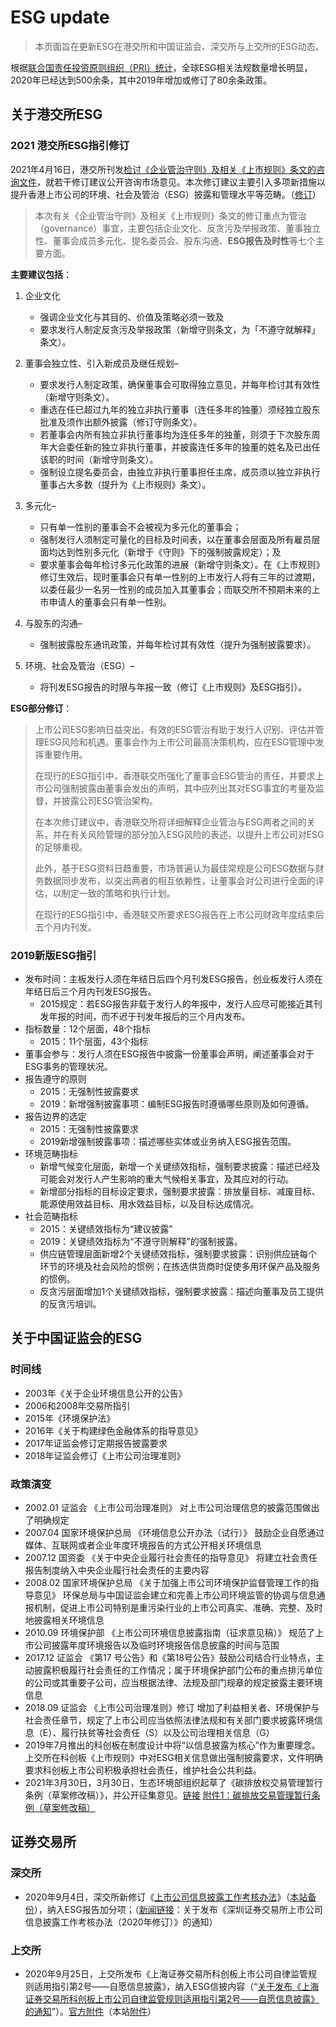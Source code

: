 # ESG update

> 本页面旨在更新ESG在港交所和中国证监会、深交所与上交所的ESG动态。

根据[联合国责任投资原则组织（PRI）统计](https://www.unpri.org/policy/regulation-database )，全球ESG相关法规数量增长明显，2020年已经达到500余条，其中2019年增加或修订了80余条政策。

## 关于港交所ESG

### 2021 港交所ESG指引修订

2021年4月16日，港交所刊发[检讨《企业管治守则》及相关《上市规则》条文的咨询文件](https://www.hkex.com.hk/News/Regulatory-Announcements/2021/2104162news?sc_lang=zh-HK)，就若干修订建议公开咨询市场意见。本次修订建议主要引入多项新措施以提升香港上市公司的环境、社会及管治（ESG）披露和管理水平等范畴。（[修订](https://sc.hkex.com.hk/TuniS/www.hkex.com.hk/News/Market-Consultations/2016-to-Present/April-2021-Review-of-CG-Code-and-LR?sc_lang=zh-cn)）

> 本次有关《企业管治守则》及相关《上市规则》条文的修订重点为管治（governance）事宜，主要包括企业文化、反贪污及举报政策、董事独立性、董事会成员多元化、提名委员会、股东沟通、**ESG报告及时性**等七个主要方面。

**主要建议包括**：

1. 企业文化
   - 强调企业文化与其目的、价值及策略必须一致及
   - 要求发行人制定反贪污及举报政策（新增守则条文，为「不遵守就解释」条文）。

2. 董事会独立性、引入新成员及继任规划–
   - 要求发行人制定政策，确保董事会可取得独立意见，并每年检讨其有效性（新增守则条文）。
   - 重选在任已超过九年的独立非执行董事（连任多年的独董）须经独立股东批准及须作出额外披露（修订守则条文）。
   - 若董事会内所有独立非执行董事均为连任多年的独董，则须于下次股东周年大会委任新的独立非执行董事，并披露连任多年的独董的姓名及已出任该职的时间（新增守则条文）。
   - 强制设立提名委员会，由独立非执行董事担任主席，成员须以独立非执行董事占大多数（提升为《上市规则》条文）。

3. 多元化–
   - 只有单一性别的董事会不会被视为多元化的董事会；
   - 强制发行人须制定可量化的目标及时间表，以在董事会层面及所有雇员层面均达到性别多元化（新增于《守则》下的强制披露规定）；及
   - 要求董事会每年检讨多元化政策的进展（新增守则条文）。在《上市规则》修订生效后，现时董事会只有单一性别的上市发行人将有三年的过渡期，以委任最少一名另一性别的成员加入其董事会；而联交所不预期未来的上市申请人的董事会只有单一性别。

4. 与股东的沟通–
   - 强制披露股东通讯政策，并每年检讨其有效性（提升为强制披露要求）。

5. 环境、社会及管治（ESG）–
   - 将刊发ESG报告的时限与年报一致（修订《上市规则》及ESG指引）。

**ESG部分修订**：

> 上市公司ESG影响日益突出，有效的ESG管治有助于发行人识别、评估并管理ESG风险和机遇。董事会作为上市公司最高决策机构，应在ESG管理中发挥重要作用。
>
> 在现行的ESG指引中，香港联交所强化了董事会ESG管治的责任，并要求上市公司强制披露由董事会发出的声明，其中应列出其对ESG事宜的考量及监督，并披露公司ESG管治架构。
>
> 在本次修订建议中，香港联交所将详细解释企业管治与ESG两者之间的关系，并在有关风险管理的部分加入ESG风险的表述，以提升上市公司对ESG的足够重视。
>
> 此外，基于ESG资料日趋重要，市场普遍认为最佳常规是公司ESG数据与财务数据同步发布，以突出两者的相互依赖性，让董事会对公司进行全面的评估，以制定一致的策略和执行计划。
>
> 在现行的ESG指引中，香港联交所要求ESG报告在上市公司财政年度结束后五个月内刊发。

### 2019新版ESG指引

- 发布时间：主板发行人须在年结日后四个月刊发ESG报告，创业板发行人须在年结日后三个月内刊发ESG报告。
  - 2015规定：若ESG报告非载于发行人的年报中，发行人应尽可能接近其刊发年报的时间，而不迟于刊发年报后的三个月内发布。
- 指标数量：12个层面，48个指标 
  - 2015：11个层面，43个指标 
- 董事会参与：发行人须在ESG报告中披露一份董事会声明，阐述董事会对于ESG事务的管理状况。
- 报告遵守的原则    
  - 2015：无强制性披露要求
  - 2019：新增强制披露事项：编制ESG报告时遵循哪些原则及如何遵循。 
- 报告边界的选定  
  - 2015：无强制性披露要求  
  - 2019新增强制披露事项：描述哪些实体或业务纳入ESG报告范围。
- 环境范畴指标 
  - 新增气候变化层面，新增一个关键绩效指标，强制要求披露：描述已经及可能会对发行人产生影响的重大气候相关事宜，及其应对的行动。
  - 新增部分指标的目标设定要求，强制要求披露：排放量目标、减废目标、能源使用效益目标、用水效益目标，以及目标达成情况。
- 社会范畴指标  
  - 2015：关键绩效指标为“建议披露”
  - 2019：关键绩效指标为“不遵守则解释”的强制披露。 
  - 供应链管理层面新增2个关键绩效指标，强制要求披露：识别供应链每个环节的环境及社会风险的惯例；在拣选供货商时促使多用环保产品及服务的惯例。
  - 反贪污层面增加1个关键绩效指标，强制要求披露：描述向董事及员工提供的反贪污培训。

## 关于中国证监会的ESG

### 时间线

- 2003年《关于企业环境信息公开的公告》
- 2006和2008年交易所指引
- 2015年《环境保护法》
- 2016年《关于构建绿色金融体系的指导意见》
- 2017年证监会修订定期报告披露要求
- 2018年证监会修订《上市公司治理准则》

### 政策演变

- 2002.01   证监会   《上市公司治理准则》   对上市公司治理信息的披露范围做出了明确规定  
- 2007.04   国家环境保护总局   《环境信息公开办法（试行）》 鼓励企业自愿通过媒体、互联网或者企业年度环境报告的方式公开相关环境信息
- 2007.12   国资委   《关于中央企业履行社会责任的指导意见》 将建立社会责任报告制度纳入中央企业履行社会责任的主要内容
- 2008.02   国家环境保护总局  《关于加强上市公司环境保护监督管理工作的指导意见》 环保总局与中国证监会建立和完善上市公司环境监管的协调与信息通报机制，促进上市公司特别是重污染行业的上市公司真实、准确、完整、及时地披露相关环境信息
- 2010.09   环境保护部   《上市公司环境信息披露指南（征求意见稿）》 规范了上市公司披露年度环境报告以及临时环境报告信息披露的时间与范围
- 2017.12   证监会   《第17 号公告》和《第18号公告》鼓励公司结合行业特点，主动披露积极履行社会责任的工作情况；属于环境保护部门公布的重点排污单位的公司或其重要子公司，应当根据法律、法规及部门规章的规定披露主要环境信息
- 2018.09   证监会   《上市公司治理准则》修订   增加了利益相关者、环境保护与社会责任章节，规定了上市公司应当依照法律法规和有关部门要求披露环境信息（E）、履行扶贫等社会责任（S）以及公司治理相关信息（G）
- 2019年7月推出的科创板在制度设计中将“以信息披露为核心”作为重要理念。上交所在科创板《上市规则》中对ESG相关信息做出强制披露要求，文件明确要求科创板上市公司积极承担社会责任，维护社会公共利益。
- 2021年3月30日，3月30日，生态环境部组织起草了《碳排放权交易管理暂行条例（草案修改稿）》，并公开征集意见。[链接](http://www.mee.gov.cn/xxgk2018/xxgk/xxgk06/202103/t20210330_826642.html) [附件1：碳排放交易管理暂行条例（草案修改稿）](http://www.mee.gov.cn/xxgk2018/xxgk/xxgk06/202103/W020210330371577301435.pdf)

## 证券交易所

### 深交所

- 2020年9月4日，深交所新修订《[上市公司信息披露工作考核办法](http://docs.static.szse.cn/www/disclosure/notice/general/W020200904601522381848.pdf)》（[本站备份](SZSE-listed-company-reporting-regulation-2020-09-04.pdf)），纳入ESG报告加分项；（[新闻链接](http://www.szse.cn/disclosure/notice/general/t20200904_581281.html)：关于发布《深圳证券交易所上市公司信息披露工作考核办法（2020年修订）》的通知）

### 上交所

- 2020年9月25日，上交所发布《上海证券交易所科创板上市公司自律监管规则适用指引第2号——自愿信息披露》，纳入ESG信披内容（“[关于发布《上海证券交易所科创板上市公司自律监管规则适用指引第2号——自愿信息披露》的通知](http://www.sse.com.cn/lawandrules/sserules/tib/listing/c/5225391.shtml)”）。[官方附件](http://www.sse.com.cn/lawandrules/sserules/tib/listing/a/20200925/8825e4aabe30f273356c2135213e2d20.doc)（本站[附件](上海证券交易所科创板上市公司自律监管规则适用指引第2号——自愿信息披露.doc)）